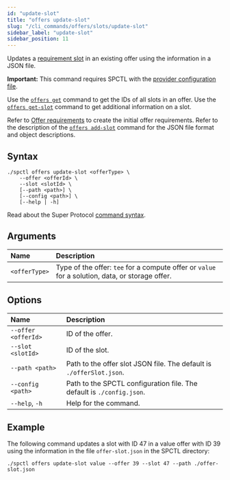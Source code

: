 ```yaml
---
id: "update-slot"
title: "offers update-slot"
slug: "/cli_commands/offers/slots/update-slot"
sidebar_label: "update-slot"
sidebar_position: 11
---
```


Updates a [requirement slot](/fundamentals/slots#requirements) in an existing offer using the information in a JSON file.

**Important:** This command requires SPCTL with the [provider configuration file](/cli#for-offer-providers).

Use the [`offers get`](/cli/cli_commands/offers/offers/get) command to get the IDs of all slots in an offer. Use the [`offers get-slot`](/cli/cli_commands/offers/slots/get-slot) command to get additional information on a slot.

Refer to [Offer requirements](/developers/cli_guides/providers_offers#offer-requirements) to create the initial offer requirements. Refer to the description of the [`offers add-slot`](/cli/cli_commands/offers/slots/add-slot) command for the JSON file format and object descriptions.

## Syntax

```
./spctl offers update-slot <offerType> \
    --offer <offerId> \
    --slot <slotId> \
    [--path <path>] \
    [--config <path>] \
    [--help | -h]
```

Read about the Super Protocol [command syntax](/cli/cli_commands#command-syntax).

## Arguments

| **Name** | **Description** |
| :- | :- |
| `<offerType>` | Type of the offer: `tee` for a compute offer or `value` for a solution, data, or storage offer. |

## Options

| **Name** |**Description** |
| :- | :- |
| `--offer <offerId>` | ID of the offer. |
| `--slot <slotId>` | ID of the slot. |
| `--path <path>` | Path to the offer slot JSON file. The default is `./offerSlot.json`. |
| `--config <path>` | Path to the SPCTL configuration file. The default is `./config.json`. |
| `--help`, `-h` | Help for the command. |

## Example

The following command updates a slot with ID 47 in a value offer with ID 39 using the information in the file `offer-slot.json` in the SPCTL directory:

```
./spctl offers update-slot value --offer 39 --slot 47 --path ./offer-slot.json
```